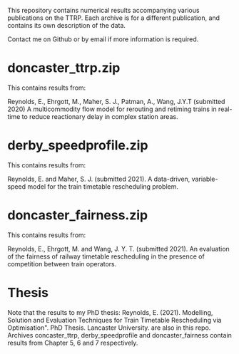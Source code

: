 This repository contains numerical results accompanying various publications on the TTRP. 
Each archive is for a different publication, and contains its own description of the data.

Contact me on Github or by email if more information is required.

# doncaster_ttrp.zip

This contains results from:

Reynolds, E., Ehrgott, M., Maher, S. J., Patman, A., Wang, J.Y.T (submitted 2020) A multicommodity flow model for rerouting and retiming trains in real-time to reduce reactionary delay in complex station areas.

# derby_speedprofile.zip

This contains results from:

Reynolds, E. and Maher, S. J. (submitted 2021). A data-driven, variable-speed model for the train timetable rescheduling problem.

# doncaster_fairness.zip

This contains results from:

Reynolds, E., Ehrgott, M. and Wang, J. Y. T. (submitted 2021). An evaluation of the fairness of railway timetable rescheduling in the presence of competition between train operators.

# Thesis

Note that the results to my PhD thesis:
Reynolds, E. (2021). Modelling, Solution and Evaluation Techniques for Train Timetable Rescheduling via Optimisation". PhD Thesis. Lancaster University. 
are also in this repo.
Archives concaster_ttrp, derby_speedprofile and doncaster_fairness contain results from Chapter 5, 6 and 7 respectively. 
